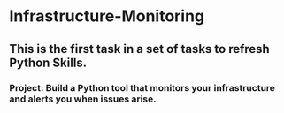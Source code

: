 # Infrastructure-Monitoring
## This is the first task in a set of tasks to refresh Python Skills.
### Project: Build a Python tool that monitors your infrastructure and alerts you when issues arise. 
